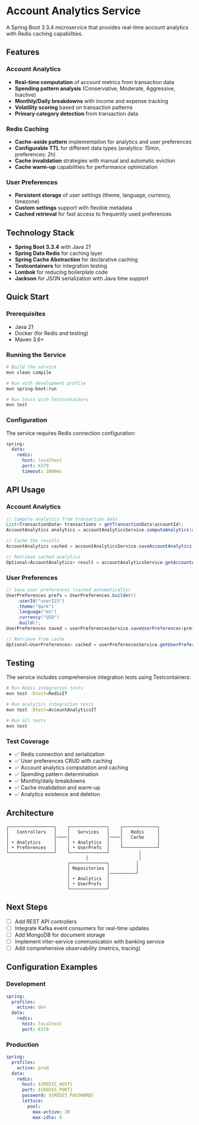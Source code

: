# Account Analytics Service

A Spring Boot 3.3.4 microservice that provides real-time account analytics with Redis caching capabilities.

## Features

### Account Analytics
- **Real-time computation** of account metrics from transaction data
- **Spending pattern analysis** (Conservative, Moderate, Aggressive, Inactive)
- **Monthly/Daily breakdowns** with income and expense tracking
- **Volatility scoring** based on transaction patterns
- **Primary category detection** from transaction data

### Redis Caching
- **Cache-aside pattern** implementation for analytics and user preferences
- **Configurable TTL** for different data types (analytics: 15min, preferences: 2h)
- **Cache invalidation** strategies with manual and automatic eviction
- **Cache warm-up** capabilities for performance optimization

### User Preferences
- **Persistent storage** of user settings (theme, language, currency, timezone)
- **Custom settings** support with flexible metadata
- **Cached retrieval** for fast access to frequently used preferences

## Technology Stack

- **Spring Boot 3.3.4** with Java 21
- **Spring Data Redis** for caching layer
- **Spring Cache Abstraction** for declarative caching
- **Testcontainers** for integration testing
- **Lombok** for reducing boilerplate code
- **Jackson** for JSON serialization with Java time support

## Quick Start

### Prerequisites
- Java 21
- Docker (for Redis and testing)
- Maven 3.6+

### Running the Service
```bash
# Build the service
mvn clean compile

# Run with development profile
mvn spring-boot:run

# Run tests with Testcontainers
mvn test
```

### Configuration
The service requires Redis connection configuration:
```yaml
spring:
  data:
    redis:
      host: localhost
      port: 6379
      timeout: 2000ms
```

## API Usage

### Account Analytics
```java
// Compute analytics from transaction data
List<TransactionData> transactions = getTransactionData(accountId);
AccountAnalytics analytics = accountAnalyticsService.computeAnalytics(accountId, transactions);

// Cache the results
AccountAnalytics cached = accountAnalyticsService.saveAccountAnalytics(analytics);

// Retrieve cached analytics
Optional<AccountAnalytics> result = accountAnalyticsService.getAccountAnalytics(accountId);
```

### User Preferences
```java
// Save user preferences (cached automatically)
UserPreferences prefs = UserPreferences.builder()
    .userId("user123")
    .theme("dark")
    .language("en")
    .currency("USD")
    .build();
UserPreferences saved = userPreferencesService.saveUserPreferences(prefs);

// Retrieve from cache
Optional<UserPreferences> cached = userPreferencesService.getUserPreferences("user123");
```

## Testing

The service includes comprehensive integration tests using Testcontainers:

```bash
# Run Redis integration tests
mvn test -Dtest=RedisIT

# Run analytics integration tests
mvn test -Dtest=AccountAnalyticsIT

# Run all tests
mvn test
```

### Test Coverage
- ✅ Redis connection and serialization
- ✅ User preferences CRUD with caching
- ✅ Account analytics computation and caching
- ✅ Spending pattern determination
- ✅ Monthly/daily breakdowns
- ✅ Cache invalidation and warm-up
- ✅ Analytics existence and deletion

## Architecture

```
┌─────────────────┐    ┌──────────────┐    ┌─────────────┐
│   Controllers   │    │   Services   │    │   Redis     │
│                 │────│              │────│   Cache     │
│ • Analytics     │    │ • Analytics  │    │             │
│ • Preferences   │    │ • UserPrefs  │    └─────────────┘
└─────────────────┘    └──────────────┘           │
                              │                   │
                       ┌──────────────┐          │
                       │ Repositories │          │
                       │              │──────────┘
                       │ • Analytics  │
                       │ • UserPrefs  │
                       └──────────────┘
```

## Next Steps

- [ ] Add REST API controllers
- [ ] Integrate Kafka event consumers for real-time updates
- [ ] Add MongoDB for document storage
- [ ] Implement inter-service communication with banking service
- [ ] Add comprehensive observability (metrics, tracing)

## Configuration Examples

### Development
```yaml
spring:
  profiles:
    active: dev
  data:
    redis:
      host: localhost
      port: 6379
```

### Production
```yaml
spring:
  profiles:
    active: prod
  data:
    redis:
      host: ${REDIS_HOST}
      port: ${REDIS_PORT}
      password: ${REDIS_PASSWORD}
      lettuce:
        pool:
          max-active: 20
          max-idle: 8
```
